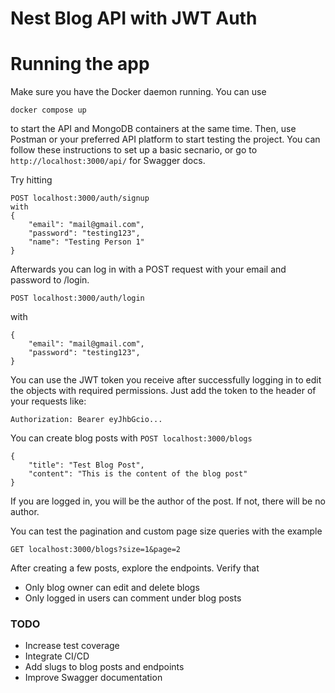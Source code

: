 # Nest Blog API with JWT Auth
# Running the app
Make sure you have the Docker daemon running. You can use 
```
docker compose up
```
to start the API and MongoDB containers at the same time. Then, use Postman or your preferred API platform to start testing the project. You can follow these instructions to set up a basic secnario, or go to `http://localhost:3000/api/` for Swagger docs.

Try hitting 
```
POST localhost:3000/auth/signup 
with 
{
    "email": "mail@gmail.com",
    "password": "testing123",
    "name": "Testing Person 1"
}
```

Afterwards you can log in with a POST request with your email and password to /login.

`POST localhost:3000/auth/login`

with 
```
{
    "email": "mail@gmail.com",
    "password": "testing123",
}
```
You can use the JWT token you receive after successfully logging in to edit the objects with required permissions. Just add the token to the header of your requests like:
```
Authorization: Bearer eyJhbGcio...
```
You can create blog posts with `POST localhost:3000/blogs` 
```
{
    "title": "Test Blog Post",
    "content": "This is the content of the blog post"
}
```
If you are logged in, you will be the author of the post. If not, there will be no author. 

You can test the pagination and custom page size queries with the example

`GET localhost:3000/blogs?size=1&page=2`

After creating a few posts, explore the endpoints. Verify that
- Only blog owner can edit and delete blogs
- Only logged in users can comment under blog posts



### TODO
- Increase test coverage 
- Integrate CI/CD
- Add slugs to blog posts and endpoints
- Improve Swagger documentation